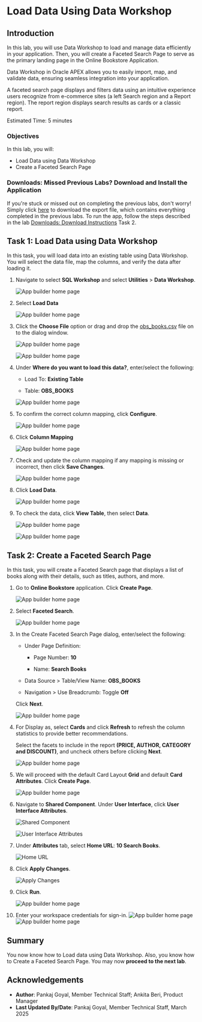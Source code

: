 # Load Data Using Data Workshop

## Introduction

In this lab, you will use Data Workshop to load and manage data efficiently in your application. Then, you will create a Faceted Search Page to serve as the primary landing page in the Online Bookstore Application.

Data Workshop in Oracle APEX allows you to easily import, map, and validate data, ensuring seamless integration into your application.

A faceted search page displays and filters data using an intuitive experience users recognize from e-commerce sites (a left Search region and a Report region). The report region displays search results as cards or a classic report.

Estimated Time: 5 minutes

### Objectives

In this lab, you will:

- Load Data using Data Workshop
- Create a Faceted Search Page

### Downloads: Missed Previous Labs? Download and Install the Application

If you're stuck or missed out on completing the previous labs, don't worry! Simply click [here](https://c4u04.objectstorage.us-ashburn-1.oci.customer-oci.com/p/EcTjWk2IuZPZeNnD_fYMcgUhdNDIDA6rt9gaFj_WZMiL7VvxPBNMY60837hu5hga/n/c4u04/b/livelabsfiles/o/apex%2Fobs-lab1.zip) to download the export file, which contains everything completed in the previous labs. To run the app, follow the steps described in the lab [Downloads: Download Instructions](?lab=download-instructions) Task 2.

## Task 1: Load Data using Data Workshop

In this task, you will load data into an existing table using Data Workshop. You will select the data file, map the columns, and verify the data after loading it.

1. Navigate to select **SQL Workshop** and select **Utilities** > **Data Workshop**.

    ![App builder home page](images/2-1-1.png " ")

2. Select **Load Data**

    ![App builder home page](images/2-1-2.png " ")

3. Click the **Choose File** option or drag and drop the [obs\_books.csv](files/obs_books.csv) file on to the dialog window.

    ![App builder home page](images/2-1-3.1.png " ")

    ![App builder home page](images/2-1-3.2.png " ")

4. Under **Where do you want to load this data?**, enter/select the following:

    - Load To: **Existing Table**

    - Table: **OBS\_BOOKS**

    ![App builder home page](images/2-1-4.png " ")

5. To confirm the correct column mapping, click **Configure**.

    ![App builder home page](images/2-1-5.png " ")

6. Click **Column Mapping**

    ![App builder home page](images/2-1-6.png " ")

7. Check and update the column mapping if any mapping is missing or incorrect, then click **Save Changes**.

    ![App builder home page](images/2-1-7.png " ")

8. Click **Load Data**.

    ![App builder home page](images/2-1-8.png " ")

9. To check the data, click **View Table**, then select **Data**.

    ![App builder home page](images/2-1-9.1.png " ")

    ![App builder home page](images/2-1-9.2.png " ")

## Task 2: Create a Faceted Search Page

In this task, you will create a Faceted Search page that displays a list of books along with their details, such as titles, authors, and more.

1. Go to **Online Bookstore** application. Click **Create Page**.

   ![App builder home page](images/fs-create.png " ")

2. Select **Faceted Search**.

   ![App builder home page](images/fs.png " ")

3. In the Create Faceted Search Page dialog, enter/select the following:

    - Under Page Definition:

        - Page Number: **10**

        - Name: **Search Books**

    - Data Source > Table/View Name: **OBS_BOOKS**

    - Navigation > Use Breadcrumb: Toggle **Off**

    Click **Next**.

   ![App builder home page](images/fs-next.png " ")

4. For Display as, select **Cards** and click **Refresh** to refresh the column statistics to provide better recommendations.

    Select the facets to include in the report **(PRICE, AUTHOR, CATEGORY and DISCOUNT)**, and uncheck others before clicking **Next**.

    ![App builder home page](images/fs-cards.png " ")

5. We will proceed with the default Card Layout **Grid** and default **Card Attributes**. Click **Create Page**.

    ![App builder home page](images/fs-create-page.png " ")

6. Navigate to **Shared Component**. Under **User Interface**, click **User Interface Attributes**.

    ![Shared Component](images/nav-sc.png " ")

    ![User Interface Attributes](images/select-user-interface.png " ")

7. Under **Attributes** tab, select **Home URL**: **10 Search Books**.

    ![Home URL](images/select-home-url.png " ")

8. Click **Apply Changes**.

    ![Apply Changes](images/apply-changes.png " ")

9. Click **Run**.

    ![App builder home page](images/click-run.png " ")

10. Enter your workspace credentials for sign-in.
    ![App builder home page](images/sign-in.png " ")
    ![App builder home page](images/fs-view.png " ")

## Summary

You now know how to Load data using Data Workshop. Also, you know how to Create a Faceted Search Page. You may now **proceed to the next lab**.

## Acknowledgements

- **Author**: Pankaj Goyal, Member Technical Staff; Ankita Beri, Product Manager
- **Last Updated By/Date**: Pankaj Goyal, Member Technical Staff, March 2025
